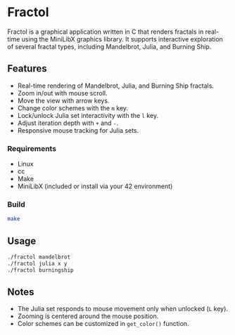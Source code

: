 # Fractol

Fractol is a graphical application written in C that renders fractals in real-time using the MiniLibX graphics library. 
It supports interactive exploration of several fractal types, including Mandelbrot, Julia, and Burning Ship.

## Features

- Real-time rendering of Mandelbrot, Julia, and Burning Ship fractals.
- Zoom in/out with mouse scroll.
- Move the view with arrow keys.
- Change color schemes with the `m` key.
- Lock/unlock Julia set interactivity with the `l` key.
- Adjust iteration depth with `+` and `-`.
- Responsive mouse tracking for Julia sets.

### Requirements

- Linux
- cc
- Make
- MiniLibX (included or install via your 42 environment)

### Build

```bash
make
```

## Usage

```bash
./fractol mandelbrot
./fractol julia x y
./fractol burningship
```

## Notes

- The Julia set responds to mouse movement only when unlocked (`L` key).
- Zooming is centered around the mouse position.
- Color schemes can be customized in `get_color()` function.
